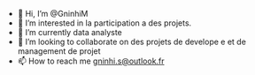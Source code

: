 - 👋 Hi, I’m @GninhiM
- 👀 I’m interested in  la participation a des projets.
- 🌱 I’m currently data analyste
- 💞️ I’m looking to collaborate on  des projets de develope e  et  de management de projet
- 📫 How to reach me  gninhi.s@outlook.fr

<!---
GninhiM/GninhiM is a ✨ special ✨ repository because its `README.md` (this file) appears on your GitHub profile.
You can click the Preview link to take a look at your changes.
--->
